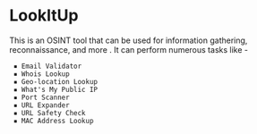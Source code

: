 # LookItUp
This is an OSINT tool that can be used for information gathering, reconnaissance, and more . 
It can perform numerous tasks like - 

     ▪ Email Validator 
     ▪ Whois Lookup 
     ▪ Geo-location Lookup 
     ▪ What's My Public IP 
     ▪ Port Scanner 
     ▪ URL Expander
     ▪ URL Safety Check
     ▪ MAC Address Lookup 
    

